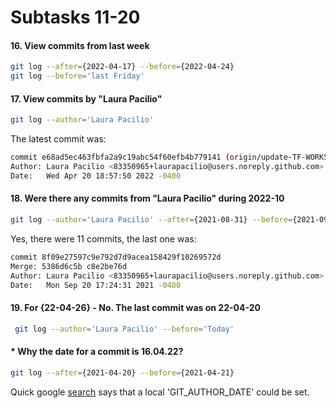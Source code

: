 # Subtasks 11-20

#### 16. View commits from last week
```sh
git log --after={2022-04-17} --before={2022-04-24}
git log --before='last Friday'
```

#### 17. View commits by "Laura Pacilio"
```sh
git log --author='Laura Pacilio'
```
The latest commit was:
```sh
commit e68ad5ec463fbfa2a9c19abc54f60efb4b779141 (origin/update-TF-WORKSPACE-variable)
Author: Laura Pacilio <83350965+laurapacilio@users.noreply.github.com>
Date:   Wed Apr 20 18:57:50 2022 -0400
```

#### 18. Were there any commits from "Laura Pacilio" during 2022-10
```sh
git log --author='Laura Pacilio' --after={2021-08-31} --before={2021-09-30}
```

Yes, there were 11 commits, the last one was:
```sh
commit 8f09e27597c9e792d7d9acea158429f10269572d
Merge: 5386d6c5b c8e2be76d
Author: Laura Pacilio <83350965+laurapacilio@users.noreply.github.com>
Date:   Mon Sep 20 17:24:31 2021 -0400
```

#### 19. For {22-04-26} - No. The last commit was on 22-04-20
```sh
 git log --author='Laura Pacilio' --before='Today'
```

#### * Why the date for a commit is 16.04.22?
```sh
git log --after={2021-04-20} --before={2021-04-21}
```

Quick google [search](https://stackoverflow.com/a/26956694) says that a local 'GIT_AUTHOR_DATE' could be set.